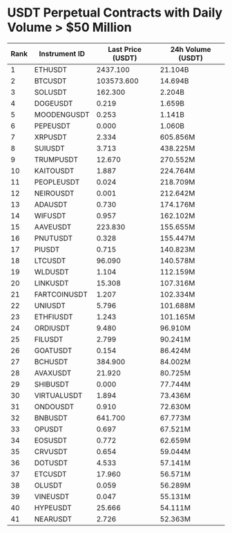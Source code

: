 # USDT Perpetual Contracts with Daily Volume > $50 Million

| Rank | Instrument ID | Last Price (USDT) | 24h Volume (USDT) |
|------|---------------|-------------------|-------------------|
| 1 | ETHUSDT | 2437.100 | 21.104B |
| 2 | BTCUSDT | 103573.600 | 14.694B |
| 3 | SOLUSDT | 162.300 | 2.204B |
| 4 | DOGEUSDT | 0.219 | 1.659B |
| 5 | MOODENGUSDT | 0.253 | 1.141B |
| 6 | PEPEUSDT | 0.000 | 1.060B |
| 7 | XRPUSDT | 2.334 | 605.856M |
| 8 | SUIUSDT | 3.713 | 438.225M |
| 9 | TRUMPUSDT | 12.670 | 270.552M |
| 10 | KAITOUSDT | 1.887 | 224.764M |
| 11 | PEOPLEUSDT | 0.024 | 218.709M |
| 12 | NEIROUSDT | 0.001 | 212.642M |
| 13 | ADAUSDT | 0.730 | 174.176M |
| 14 | WIFUSDT | 0.957 | 162.102M |
| 15 | AAVEUSDT | 223.830 | 155.655M |
| 16 | PNUTUSDT | 0.328 | 155.447M |
| 17 | PIUSDT | 0.715 | 140.823M |
| 18 | LTCUSDT | 96.090 | 140.578M |
| 19 | WLDUSDT | 1.104 | 112.159M |
| 20 | LINKUSDT | 15.308 | 107.316M |
| 21 | FARTCOINUSDT | 1.207 | 102.334M |
| 22 | UNIUSDT | 5.796 | 101.688M |
| 23 | ETHFIUSDT | 1.243 | 101.165M |
| 24 | ORDIUSDT | 9.480 | 96.910M |
| 25 | FILUSDT | 2.799 | 90.241M |
| 26 | GOATUSDT | 0.154 | 86.424M |
| 27 | BCHUSDT | 384.900 | 84.002M |
| 28 | AVAXUSDT | 21.920 | 80.725M |
| 29 | SHIBUSDT | 0.000 | 77.744M |
| 30 | VIRTUALUSDT | 1.894 | 73.436M |
| 31 | ONDOUSDT | 0.910 | 72.630M |
| 32 | BNBUSDT | 641.700 | 67.773M |
| 33 | OPUSDT | 0.697 | 67.521M |
| 34 | EOSUSDT | 0.772 | 62.659M |
| 35 | CRVUSDT | 0.654 | 59.044M |
| 36 | DOTUSDT | 4.533 | 57.141M |
| 37 | ETCUSDT | 17.960 | 56.571M |
| 38 | OLUSDT | 0.059 | 56.289M |
| 39 | VINEUSDT | 0.047 | 55.131M |
| 40 | HYPEUSDT | 25.666 | 54.111M |
| 41 | NEARUSDT | 2.726 | 52.363M |
